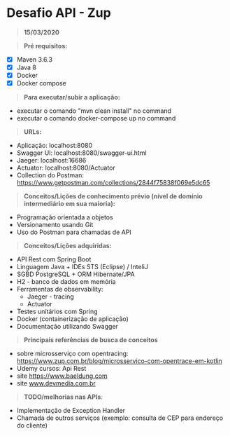# Desafio API - Zup
> **15/03/2020**

> **Pré requisitos:**
- [x] Maven 3.6.3
- [x] Java 8
- [x] Docker
- [x] Docker compose

> **Para executar/subir a aplicação:**
- executar o comando "mvn clean install" no command
- executar o comando docker-compose up no command

> **URLs:**
- Aplicação: localhost:8080
- Swagger UI: localhost:8080/swagger-ui.html
- Jaeger: localhost:16686
- Actuator: localhost:8080/Actuator
- Collection do Postman: https://www.getpostman.com/collections/2844f75838f069e5dc65


> **Conceitos/Lições de conhecimento prévio (nível de domínio intermediário em sua maioria):**
- Programação orientada a objetos
- Versionamento usando Git
- Uso do Postman para chamadas de API


> **Conceitos/Lições adquiridas:**
- API Rest com Spring Boot
- Linguagem Java + IDEs STS (Eclipse) / InteliJ
- SGBD PostgreSQL + ORM Hibernate/JPA
- H2 - banco de dados em memória
- Ferramentas de observability:
	- Jaeger - tracing
	- Actuator
- Testes unitários com Spring
- Docker (containerização de aplicação)
- Documentação utilizando Swagger

> **Principais referências de busca de conceitos**
- sobre microsserviço com opentracing: https://www.zup.com.br/blog/microsservico-com-opentrace-em-kotlin
- Udemy cursos: Api Rest
- site https://www.baeldung.com
- site www.devmedia.com.br



> **TODO/melhorias nas APIs**:
- Implementação de Exception Handler
- Chamada de outros serviços (exemplo: consulta de CEP para endereço do cliente)
